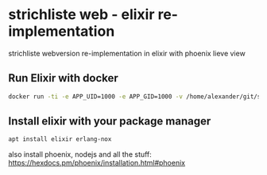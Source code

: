  strichliste web - elixir re-implementation
========================================

strichliste webversion re-implementation in elixir with phoenix lieve view

 Run Elixir with docker
----------------------
```bash
docker run -ti -e APP_UID=1000 -e APP_GID=1000 -v /home/alexander/git/strichliste_elixir:/development -p 4000:4000 -w /development elixir:latest /bin/bash
```

 Install elixir with your package manager
-------------------------
```bash
apt install elixir erlang-nox
```

also install phoenix, nodejs and all the stuff:
https://hexdocs.pm/phoenix/installation.html#phoenix

